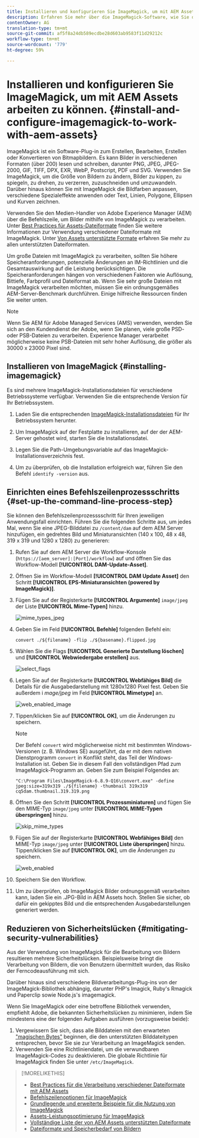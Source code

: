 ```yaml
---
title: Installieren und konfigurieren Sie ImageMagick, um mit AEM Assets arbeiten zu können.
description: Erfahren Sie mehr über die ImageMagick-Software, wie Sie diese installieren, den Befehlszeilenprozessschritt einrichten und damit Miniaturansichten von Bildern bearbeiten, zusammenstellen und generieren können.
contentOwner: AG
translation-type: tm+mt
source-git-commit: af5f8a24db589ecdbe28d603ab9583f11d29212c
workflow-type: tm+mt
source-wordcount: '779'
ht-degree: 59%

---
```



# Installieren und konfigurieren Sie ImageMagick, um mit AEM Assets arbeiten zu können. {#install-and-configure-imagemagick-to-work-with-aem-assets}

ImageMagick ist ein Software-Plug-in zum Erstellen, Bearbeiten, Erstellen oder Konvertieren von Bitmapbildern. Es kann Bilder in verschiedenen Formaten (über 200) lesen und schreiben, darunter PNG, JPEG, JPEG-2000, GIF, TIFF, DPX, EXR, WebP, Postscript, PDF und SVG. Verwenden Sie ImageMagick, um die Größe von Bildern zu ändern, Bilder zu kippen, zu spiegeln, zu drehen, zu verzerren, zuzuschneiden und umzuwandeln. Darüber hinaus können Sie mit ImageMagick die Bildfarben anpassen, verschiedene Spezialeffekte anwenden oder Text, Linien, Polygone, Ellipsen und Kurven zeichnen.

Verwenden Sie den Medien-Handler von Adobe Experience Manager (AEM) über die Befehlszeile, um Bilder mithilfe von ImageMagick zu verarbeiten. Unter [Best Practices für Assets-Dateiformate](assets-file-format-best-practices.md) finden Sie weitere Informationen zur Verwendung verschiedener Dateiformate mit ImageMagick. Unter [Von Assets unterstützte Formate](assets-formats.md) erfahren Sie mehr zu allen unterstützten Dateiformaten.

Um große Dateien mit ImageMagick zu verarbeiten, sollten Sie höhere Speicheranforderungen, potenzielle Änderungen an IM-Richtlinien und die Gesamtauswirkung auf die Leistung berücksichtigen. Die Speicheranforderungen hängen von verschiedenen Faktoren wie Auflösung, Bittiefe, Farbprofil und Dateiformat ab. Wenn Sie sehr große Dateien mit ImageMagick verarbeiten möchten, müssen Sie ein ordnungsgemäßes AEM-Server-Benchmark durchführen. Einige hilfreiche Ressourcen finden Sie weiter unten.

>[!NOTE]
>
>Wenn Sie AEM für Adobe Managed Services (AMS) verwenden, wenden Sie sich an den Kundendienst der Adobe, wenn Sie planen, viele große PSD- oder PSB-Dateien zu verarbeiten. Experience Manager verarbeitet möglicherweise keine PSB-Dateien mit sehr hoher Auflösung, die größer als 30000 x 23000 Pixel sind.

## Installieren von ImageMagick {#installing-imagemagick}

Es sind mehrere ImageMagick-Installationsdateien für verschiedene Betriebssysteme verfügbar. Verwenden Sie die entsprechende Version für Ihr Betriebssystem.

1. Laden Sie die entsprechenden [ImageMagick-Installationsdateien](https://www.imagemagick.org/script/download.php) für Ihr Betriebssystem herunter.
1. Um ImageMagick auf der Festplatte zu installieren, auf der der AEM-Server gehostet wird, starten Sie die Installationsdatei.

1. Legen Sie die Path-Umgebungsvariable auf das ImageMagick-Installationsverzeichnis fest.
1. Um zu überprüfen, ob die Installation erfolgreich war, führen Sie den Befehl `identify -version` aus.

## Einrichten eines Befehlszeilenprozessschritts {#set-up-the-command-line-process-step}

Sie können den Befehlszeilenprozesssschritt für Ihren jeweiligen Anwendungsfall einrichten. Führen Sie die folgenden Schritte aus, um jedes Mal, wenn Sie eine JPEG-Bilddatei zu `/content/dam` auf dem AEM Server hinzufügen, ein gedrehtes Bild und Miniaturansichten (140 x 100, 48 x 48, 319 x 319 und 1280 x 1280) zu generieren:

1. Rufen Sie auf dem AEM Server die Workflow-Konsole (`https://[aem_server]:[Port]/workflow`) auf und öffnen Sie das Workflow-Modell **[!UICONTROL DAM-Update-Asset]**.
1. Öffnen Sie im Workflow-Modell **[!UICONTROL DAM Update Asset]** den Schritt **[!UICONTROL EPS-Miniaturansichten (powered by ImageMagick)]**.
1. Fügen Sie auf der Registerkarte **[!UICONTROL Argumente]** `image/jpeg` der Liste **[!UICONTROL Mime-Typen]** hinzu.

   ![mime_types_jpeg](assets/mime_types_jpeg.png)

1. Geben Sie im Feld **[!UICONTROL Befehle]** folgenden Befehl ein:

   `convert ./${filename} -flip ./${basename}.flipped.jpg`

1. Wählen Sie die Flags **[!UICONTROL Generierte Darstellung löschen]** und **[!UICONTROL Webwiedergabe erstellen]** aus.

   ![select_flags](assets/select_flags.png)

1. Legen Sie auf der Registerkarte **[!UICONTROL Webfähiges Bild]** die Details für die Ausgabedarstellung mit 1280x1280 Pixel fest. Geben Sie außerdem i *mage/jpeg* im Feld **[!UICONTROL Mimetype]** an.

   ![web_enabled_image](assets/web_enabled_image.png)

1. Tippen/klicken Sie auf **[!UICONTROL OK]**, um die Änderungen zu speichern.

   >[!NOTE]
   >
   >Der Befehl `convert` wird möglicherweise nicht mit bestimmten Windows-Versionen (z. B. Windows SE) ausgeführt, da er mit dem nativen Dienstprogramm `convert` in Konflikt steht, das Teil der Windows-Installation ist. Geben Sie in diesem Fall den vollständigen Pfad zum ImageMagick-Programm an. Geben Sie zum Beispiel Folgendes an:
   >
   >`"C:\Program Files\ImageMagick-6.8.9-Q16\convert.exe" -define jpeg:size=319x319 ./${filename} -thumbnail 319x319 cq5dam.thumbnail.319.319.png`

1. Öffnen Sie den Schritt **[!UICONTROL Prozessminiaturen]** und fügen Sie den MIME-Typ `image/jpeg` unter **[!UICONTROL MIME-Typen überspringen]** hinzu.

   ![skip_mime_types](assets/skip_mime_types.png)

1. Fügen Sie auf der Registerkarte **[!UICONTROL Webfähiges Bild]** den MIME-Typ `image/jpeg` unter **[!UICONTROL Liste überspringen]** hinzu. Tippen/klicken Sie auf **[!UICONTROL OK]**, um die Änderungen zu speichern.

   ![web_enabled](assets/web_enabled.png)

1. Speichern Sie den Workflow.
1. Um zu überprüfen, ob ImageMagick Bilder ordnungsgemäß verarbeiten kann, laden Sie ein .JPG-Bild in AEM Assets hoch. Stellen Sie sicher, ob dafür ein gekipptes Bild und die entsprechenden Ausgabedarstellungen generiert werden.

## Reduzieren von Sicherheitslücken {#mitigating-security-vulnerabilities}

Aus der Verwendung von ImageMagick für die Bearbeitung von Bildern resultieren mehrere Sicherheitslücken. Beispielsweise bringt die Verarbeitung von Bildern, die von Benutzern übermittelt wurden, das Risiko der Ferncodeausführung mit sich.

Darüber hinaus sind verschiedene Bildverarbeitungs-Plug-ins von der ImageMagick-Bibliothek abhängig, darunter PHP&#39;s Imagick, Ruby&#39;s Rmagick und Paperclip sowie Node.js&#39;s imagemagick.

Wenn Sie ImageMagick oder eine betroffene Bibliothek verwenden, empfiehlt Adobe, die bekannten Sicherheitslücken zu minimieren, indem Sie mindestens eine der folgenden Aufgaben ausführen (vorzugsweise beide):

1. Vergewissern Sie sich, dass alle Bilddateien mit den erwarteten [&quot;magischen Bytes&quot;](https://en.wikipedia.org/wiki/List_of_file_signatures) beginnen, die den unterstützten Bilddateitypen entsprechen, bevor Sie sie zur Verarbeitung an ImageMagick senden.
1. Verwenden Sie eine Richtliniendatei, um die verwundbaren ImageMagick-Codes zu deaktivieren. Die globale Richtlinie für ImageMagick finden Sie unter `/etc/ImageMagick`.

>[!MORELIKETHIS]
>
>* [Best Practices für die Verarbeitung verschiedener Dateiformate mit AEM Assets](assets-file-format-best-practices.md)
>* [Befehlszeilenoptionen für ImageMagick](https://www.imagemagick.org/script/command-line-options.php)
>* [Grundlegende und erweiterte Beispiele für die Nutzung von ImageMagick](https://www.imagemagick.org/Usage/)
>* [Assets-Leistungsoptimierung für ImageMagick](performance-tuning-guidelines.md)
>* [Vollständige Liste der von AEM Assets unterstützten Dateiformate](assets-formats.md)
>* [Dateiformate und Speicherbedarf von Bildern](https://www.scantips.com/basics1d.html)

